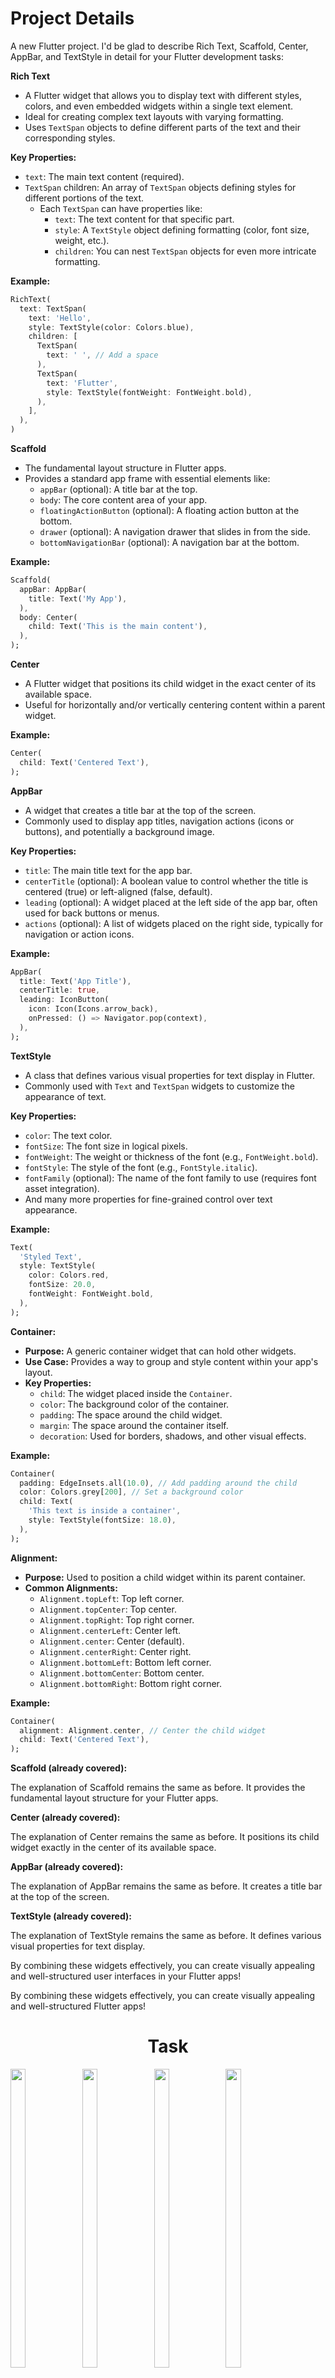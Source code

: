 # Project Details

A new Flutter project.
I'd be glad to describe Rich Text, Scaffold, Center, AppBar, and TextStyle in detail for your Flutter development tasks:

**Rich Text**

- A Flutter widget that allows you to display text with different styles, colors, and even embedded widgets within a single text element.
- Ideal for creating complex text layouts with varying formatting.
- Uses `TextSpan` objects to define different parts of the text and their corresponding styles.

**Key Properties:**

- `text`: The main text content (required).
- `TextSpan` children: An array of `TextSpan` objects defining styles for different portions of the text.
  - Each `TextSpan` can have properties like:
    - `text`: The text content for that specific part.
    - `style`: A `TextStyle` object defining formatting (color, font size, weight, etc.).
    - `children`: You can nest `TextSpan` objects for even more intricate formatting.

**Example:**

```dart
RichText(
  text: TextSpan(
    text: 'Hello',
    style: TextStyle(color: Colors.blue),
    children: [
      TextSpan(
        text: ' ', // Add a space
      ),
      TextSpan(
        text: 'Flutter',
        style: TextStyle(fontWeight: FontWeight.bold),
      ),
    ],
  ),
)
```

**Scaffold**

- The fundamental layout structure in Flutter apps.
- Provides a standard app frame with essential elements like:
  - `appBar` (optional): A title bar at the top.
  - `body`: The core content area of your app.
  - `floatingActionButton` (optional): A floating action button at the bottom.
  - `drawer` (optional): A navigation drawer that slides in from the side.
  - `bottomNavigationBar` (optional): A navigation bar at the bottom.

**Example:**

```dart
Scaffold(
  appBar: AppBar(
    title: Text('My App'),
  ),
  body: Center(
    child: Text('This is the main content'),
  ),
);
```

**Center**

- A Flutter widget that positions its child widget in the exact center of its available space.
- Useful for horizontally and/or vertically centering content within a parent widget.

**Example:**

```dart
Center(
  child: Text('Centered Text'),
);
```

**AppBar**

- A widget that creates a title bar at the top of the screen.
- Commonly used to display app titles, navigation actions (icons or buttons), and potentially a background image.

**Key Properties:**

- `title`: The main title text for the app bar.
- `centerTitle` (optional): A boolean value to control whether the title is centered (true) or left-aligned (false, default).
- `leading` (optional): A widget placed at the left side of the app bar, often used for back buttons or menus.
- `actions` (optional): A list of widgets placed on the right side, typically for navigation or action icons.

**Example:**

```dart
AppBar(
  title: Text('App Title'),
  centerTitle: true,
  leading: IconButton(
    icon: Icon(Icons.arrow_back),
    onPressed: () => Navigator.pop(context),
  ),
);
```

**TextStyle**

- A class that defines various visual properties for text display in Flutter.
- Commonly used with `Text` and `TextSpan` widgets to customize the appearance of text.

**Key Properties:**

- `color`: The text color.
- `fontSize`: The font size in logical pixels.
- `fontWeight`: The weight or thickness of the font (e.g., `FontWeight.bold`).
- `fontStyle`: The style of the font (e.g., `FontStyle.italic`).
- `fontFamily` (optional): The name of the font family to use (requires font asset integration).
- And many more properties for fine-grained control over text appearance.

**Example:**

```dart
Text(
  'Styled Text',
  style: TextStyle(
    color: Colors.red,
    fontSize: 20.0,
    fontWeight: FontWeight.bold,
  ),
);
```


**Container:**

- **Purpose:** A generic container widget that can hold other widgets.
- **Use Case:** Provides a way to group and style content within your app's layout.
- **Key Properties:**
    - `child`: The widget placed inside the `Container`.
    - `color`: The background color of the container.
    - `padding`: The space around the child widget.
    - `margin`: The space around the container itself.
    - `decoration`: Used for borders, shadows, and other visual effects.

**Example:**

```dart
Container(
  padding: EdgeInsets.all(10.0), // Add padding around the child
  color: Colors.grey[200], // Set a background color
  child: Text(
    'This text is inside a container',
    style: TextStyle(fontSize: 18.0),
  ),
);
```

**Alignment:**

- **Purpose:** Used to position a child widget within its parent container.
- **Common Alignments:**
    - `Alignment.topLeft`: Top left corner.
    - `Alignment.topCenter`: Top center.
    - `Alignment.topRight`: Top right corner.
    - `Alignment.centerLeft`: Center left.
    - `Alignment.center`: Center (default).
    - `Alignment.centerRight`: Center right.
    - `Alignment.bottomLeft`: Bottom left corner.
    - `Alignment.bottomCenter`: Bottom center.
    - `Alignment.bottomRight`: Bottom right corner.

**Example:**

```dart
Container(
  alignment: Alignment.center, // Center the child widget
  child: Text('Centered Text'),
);
```


**Scaffold (already covered):**

The explanation of Scaffold remains the same as before. It provides the fundamental layout structure for your Flutter apps.

**Center (already covered):**

The explanation of Center remains the same as before. It positions its child widget exactly in the center of its available space.

**AppBar (already covered):**

The explanation of AppBar remains the same as before. It creates a title bar at the top of the screen.

**TextStyle (already covered):**

The explanation of TextStyle remains the same as before. It defines various visual properties for text display.

By combining these widgets effectively, you can create visually appealing and well-structured user interfaces in your Flutter apps!

By combining these widgets effectively, you can create visually appealing and well-structured Flutter apps!


<h1 align="center">Task</h1>
<p>
  <img src="https://github.com/Avesh6754/demo_ui/assets/149478146/cf6ac99a-0bde-4377-9173-85f0dee5e404" width="22%" Height="35%">
  <img src="https://github.com/Avesh6754/demo_ui/assets/149478146/f0aee2ea-f7b6-418b-8890-e5cdc2380524" width="22%" Height="35%">
    <img src="https://github.com/Avesh6754/demo_ui/assets/149478146/317cd949-ed10-40ca-ae32-442c0e5176b9" width="22%" Height="35%">
    <img src="https://github.com/Avesh6754/demo_ui/assets/149478146/ddb8b98f-a425-4020-881e-2cde94a84f37" width="22%" Height="35%">
  <img src="https://github.com/Avesh6754/demo_ui/assets/149478146/4bcf3e00-9c43-4f22-b26f-7a04ece99c4d" width="22%" Height="53%">
</p>



